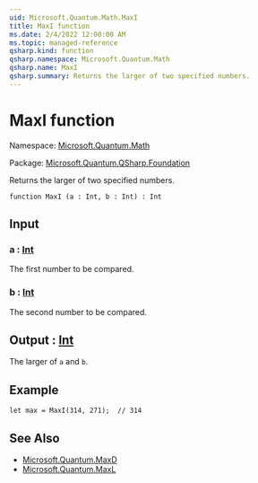 ```yaml
---
uid: Microsoft.Quantum.Math.MaxI
title: MaxI function
ms.date: 2/4/2022 12:00:00 AM
ms.topic: managed-reference
qsharp.kind: function
qsharp.namespace: Microsoft.Quantum.Math
qsharp.name: MaxI
qsharp.summary: Returns the larger of two specified numbers.
---
```


# MaxI function

Namespace: [Microsoft.Quantum.Math](xref:Microsoft.Quantum.Math)

Package: [Microsoft.Quantum.QSharp.Foundation](https://nuget.org/packages/Microsoft.Quantum.QSharp.Foundation)


Returns the larger of two specified numbers.

```qsharp
function MaxI (a : Int, b : Int) : Int
```


## Input

### a : [Int](xref:microsoft.quantum.qsharp.valueliterals#int-literals)

The first number to be compared.


### b : [Int](xref:microsoft.quantum.qsharp.valueliterals#int-literals)

The second number to be compared.



## Output : [Int](xref:microsoft.quantum.qsharp.valueliterals#int-literals)

The larger of `a` and `b`.

## Example

```qsharplet max = MaxI(314, 271);  // 314```

## See Also

- [Microsoft.Quantum.MaxD](xref:Microsoft.Quantum.MaxD)
- [Microsoft.Quantum.MaxL](xref:Microsoft.Quantum.MaxL)